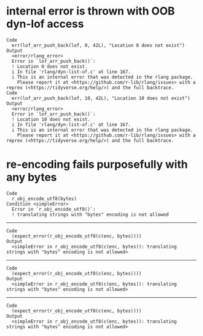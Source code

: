 # internal error is thrown with OOB dyn-lof access

    Code
      err(lof_arr_push_back(lof, 0, 42L), "Location 0 does not exist")
    Output
      <error/rlang_error>
      Error in `lof_arr_push_back()`:
      ! Location 0 does not exist.
      i In file 'rlang/dyn-list-of.c' at line 167.
      i This is an internal error that was detected in the rlang package.
        Please report it at <https://github.com/r-lib/rlang/issues> with a reprex (<https://tidyverse.org/help/>) and the full backtrace.
    Code
      err(lof_arr_push_back(lof, 10, 42L), "Location 10 does not exist")
    Output
      <error/rlang_error>
      Error in `lof_arr_push_back()`:
      ! Location 10 does not exist.
      i In file 'rlang/dyn-list-of.c' at line 167.
      i This is an internal error that was detected in the rlang package.
        Please report it at <https://github.com/r-lib/rlang/issues> with a reprex (<https://tidyverse.org/help/>) and the full backtrace.

# re-encoding fails purposefully with any bytes

    Code
      r_obj_encode_utf8(bytes)
    Condition <simpleError>
      Error in `r_obj_encode_utf8()`:
      ! translating strings with "bytes" encoding is not allowed

---

    Code
      (expect_error(r_obj_encode_utf8(c(enc, bytes))))
    Output
      <simpleError in r_obj_encode_utf8(c(enc, bytes)): translating strings with "bytes" encoding is not allowed>

---

    Code
      (expect_error(r_obj_encode_utf8(c(enc, bytes))))
    Output
      <simpleError in r_obj_encode_utf8(c(enc, bytes)): translating strings with "bytes" encoding is not allowed>

---

    Code
      (expect_error(r_obj_encode_utf8(c(enc, bytes))))
    Output
      <simpleError in r_obj_encode_utf8(c(enc, bytes)): translating strings with "bytes" encoding is not allowed>

